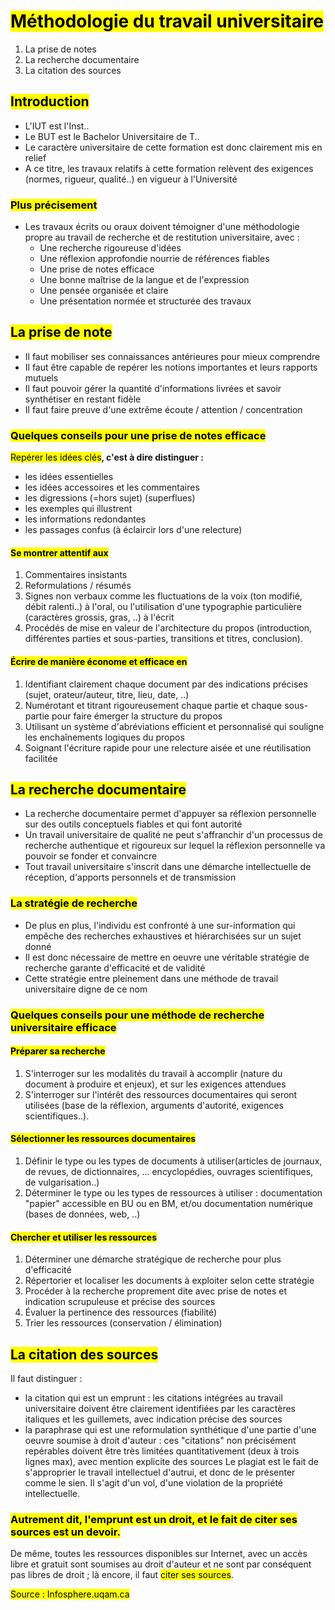 # <mark class="hltr-purple hltr-bold">Méthodologie du travail universitaire</mark>

1. La prise de notes
2. La recherche documentaire
3. La citation des sources

## <mark class="hltr-green hltr-bold">Introduction</mark>
- L'IUT est l'Inst..
- Le BUT est le Bachelor Universitaire de T..
- Le caractère universitaire de cette formation est donc clairement mis en relief
- A ce titre, les travaux relatifs à cette formation relèvent des exigences (normes, rigueur, qualité..) en vigueur à l'Université

### <mark class="hltr-pink hltr-bold">Plus précisement</mark>
- Les travaux écrits ou oraux doivent témoigner d'une méthodologie propre au travail de recherche et de restitution universitaire, avec :
	- Une recherche rigoureuse d'idées
	- Une réflexion approfondie nourrie de références fiables
	- Une prise de notes efficace
	- Une bonne maîtrise de la langue et de l'expression
	- Une pensée organisée et claire
	- Une présentation normée et structurée des travaux
## <mark class="hltr-green hltr-bold">La prise de note</mark>
- Il faut mobiliser ses connaissances antérieures pour mieux comprendre
- Il faut être capable de repérer les notions importantes et leurs rapports mutuels
- Il faut pouvoir gérer la quantité d'informations livrées et savoir synthétiser en restant fidèle
- Il faut faire preuve d'une extrême écoute / attention / concentration
### <mark class="hltr-pink hltr-bold">Quelques conseils pour une prise de notes efficace</mark>
<mark class="hltr-red hltr-bold">Repérer les idées clés</mark>**, c'est à dire distinguer :**
- les idées essentielles
- les idées accessoires et les commentaires
- les digressions (=hors sujet) (superflues)
- les exemples qui illustrent
- les informations redondantes
- les passages confus (à éclaircir lors d'une relecture)
#### <mark class="hltr-cyan hltr-bold">Se montrer attentif aux</mark>
1. Commentaires insistants
2. Reformulations / résumés
3. Signes non verbaux comme les fluctuations de la voix (ton modifié, débit ralenti..) à l'oral, ou l'utilisation d'une typographie particulière (caractères grossis, gras, ..) à l'écrit
4. Procédés de mise en valeur de l'architecture du propos (introduction, différentes parties et sous-parties, transitions et titres, conclusion).
#### <mark class="hltr-cyan hltr-bold">Écrire de manière économe et efficace en</mark>
1. Identifiant clairement chaque document par des indications précises (sujet, orateur/auteur, titre, lieu, date, ..)
2. Numérotant et titrant rigoureusement chaque partie et chaque sous-partie pour faire émerger la structure du propos
3. Utilisant un système d'abréviations efficient et personnalisé qui souligne les enchaînements logiques du propos
4. Soignant l'écriture rapide pour une relecture aisée et une réutilisation facilitée

## <mark class="hltr-green hltr-bold">La recherche documentaire</mark>
- La recherche documentaire permet d'appuyer sa réflexion personnelle sur des outils conceptuels fiables et qui font autorité
- Un travail universitaire de qualité ne peut s'affranchir d'un processus de recherche authentique et rigoureux sur lequel la réflexion personnelle va pouvoir se fonder et convaincre
- Tout travail universitaire s'inscrit dans une démarche intellectuelle de réception, d'apports personnels et de transmission

### <mark class="hltr-pink hltr-bold">La stratégie de recherche</mark>
- De plus en plus, l'individu est confronté à une sur-information qui empêche des recherches exhaustives et hiérarchisées sur un sujet donné
- Il est donc nécessaire de mettre en oeuvre une véritable stratégie de recherche garante d'efficacité et de validité
- Cette stratégie entre pleinement dans une méthode de travail universitaire digne de ce nom

### <mark class="hltr-pink hltr-bold">Quelques conseils pour une méthode de recherche universitaire efficace</mark>

#### <mark class="hltr-cyan hltr-bold">Préparer sa recherche</mark>
1. S'interroger sur les modalités du travail à accomplir (nature du document à produire et enjeux), et sur les exigences attendues
2. S'interroger sur l'intérêt des ressources documentaires qui seront utilisées (base de la réflexion, arguments d'autorité, exigences scientifiques..).

#### <mark class="hltr-cyan hltr-bold">Sélectionner les ressources documentaires</mark>
1. Définir le type ou les types de documents à utiliser(articles de journaux, de revues, de dictionnaires, ... encyclopédies, ouvrages scientifiques, de vulgarisation..)
2. Déterminer le type ou les types de ressources à utiliser : documentation "papier" accessible en BU ou en BM, et/ou documentation numérique (bases de données, web, ..)

#### <mark class="hltr-cyan hltr-bold">Chercher et utiliser les ressources</mark>
1. Déterminer une démarche stratégique de recherche pour plus d'efficacité
2. Répertorier et localiser les documents à exploiter selon cette stratégie
3. Procéder à la recherche proprement dite avec prise de notes et indication scrupuleuse et précise des sources
4. Évaluer la pertinence des ressources (fiabilité)
5. Trier les ressources (conservation / élimination)
## <mark class="hltr-green hltr-bold">La citation des sources</mark>
Il faut distinguer :
- la citation qui est un emprunt : les citations intégrées au travail universitaire doivent être clairement identifiées par les caractères italiques et les guillemets, avec indication précise des sources
- la paraphrase qui est une reformulation synthétique d'une partie d'une oeuvre soumise à droit d'auteur : ces "citations" non précisément repérables doivent être très limitées quantitativement (deux à trois lignes max), avec mention explicite des sources
Le plagiat est le fait de s'approprier le travail intellectuel d'autrui, et donc de le présenter comme le sien. Il s'agit d'un vol, d'une violation de la propriété intellectuelle.

### <mark class="hltr-pink hltr-bold">Autrement dit, l'emprunt est un droit, et le fait de citer ses sources est un devoir.</mark>
De même, toutes les ressources disponibles sur Internet, avec un accès libre et gratuit sont soumises au droit d'auteur et ne sont par conséquent pas libres de droit ; là encore, il faut <mark class="hltr-red hltr-bold">citer ses sources</mark>.

<mark class="hltr-grey hltr-bold">Source : Infosphere.uqam.ca</mark>